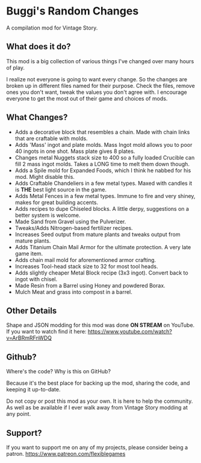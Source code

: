 # Buggi's Random Changes
A compilation mod for Vintage Story.

## What does it do?
This mod is a big collection of various things I've changed over many hours of play.

I realize not everyone is going to want every change. So the changes are broken up in different files named for their purpose.
Check the files, remove ones you don't want, tweak the values you don't agree with. I encourage everyone to get the most
out of their game and choices of mods.

## What Changes?
- Adds a decorative block that resembles a chain. Made with chain links that are craftable with molds.
- Adds 'Mass' ingot and plate molds. Mass Ingot mold allows you to poor 40 ingots in one shot. Mass plate gives 8 plates.
- Changes metal Nuggets stack size to 400 so a fully loaded Crucible can fill 2 mass ingot molds. Takes a LONG time to melt them down though.
- Adds a Spile mold for Expanded Foods, which I think he nabbed for his mod. Might disable this.
- Adds Craftable Chandeliers in a few metal types. Maxed with candles it is **THE** best light source in the game.
- Adds Metal Fences in a few metal types. Immune to fire and very shiney, makes for great building accents.
- Adds recipes to dupe Chiseled blocks. A little derpy, suggestions on a better system is welcome.
- Made Sand from Gravel using the Pulverizer.
- Tweaks/Adds Nitrogen-based fertilizer recipes.
- Increases Seed output from mature plants and tweaks output from mature plants.
- Adds Titanium Chain Mail Armor for the ultimate protection. A very late game item.
- Adds chain mail mold for aforementioned armor crafting.
- Increases Tool-head stack size to 32 for most tool heads.
- Adds slightly cheaper Metal Block recipe (3x3 ingot). Convert back to ingot with chisel.
- Made Resin from a Barrel using Honey and powdered Borax.
- Mulch Meat and grass into compost in a barrel.

## Other Details
Shape and JSON modding for this mod was done **ON STREAM** on YouTube. If you want to watch find it here: https://www.youtube.com/watch?v=ArBRmRFnWDQ

## Github? 
Where's the code? Why is this on GitHub? 

Because it's the best place for backing up the mod, sharing the code, and keeping it up-to-date.

Do not copy or post this mod as your own. It is here to help the community. As well as be available if I ever walk away from Vintage Story modding at any point.

## Support?
If you want to support me on any of my projects, please consider being a patron.
https://www.patreon.com/flexiblegames
